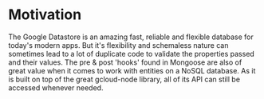 # Motivation

The Google Datastore is an amazing fast, reliable and flexible database for today's modern apps. But it's flexibility and schemaless nature can sometimes lead to a lot of duplicate code to validate the properties passed and their values. The pre & post 'hooks' found in Mongoose are also of great value when it comes to work with entities on a NoSQL database. As it is built on top of the great gcloud-node library, all of its API can still be accessed whenever needed.